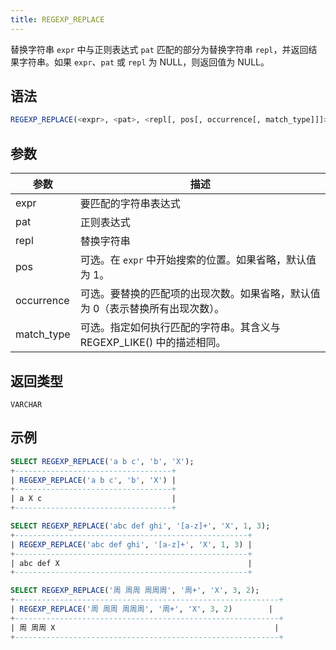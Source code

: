 ```yaml
---
title: REGEXP_REPLACE
---
```


替换字符串 `expr` 中与正则表达式 `pat` 匹配的部分为替换字符串 `repl`，并返回结果字符串。如果 `expr`、`pat` 或 `repl` 为 NULL，则返回值为 NULL。

## 语法

```sql
REGEXP_REPLACE(<expr>, <pat>, <repl[, pos[, occurrence[, match_type]]]>)
```

## 参数

| 参数       | 描述                                                                                                                     |
|------------|--------------------------------------------------------------------------------------------------------------------------|
| expr       | 要匹配的字符串表达式                                                                                                     |
| pat        | 正则表达式                                                                                                               |
| repl       | 替换字符串                                                                                                               |
| pos        | 可选。在 `expr` 中开始搜索的位置。如果省略，默认值为 1。                                                                  |
| occurrence | 可选。要替换的匹配项的出现次数。如果省略，默认值为 0（表示替换所有出现次数）。                                           |
| match_type | 可选。指定如何执行匹配的字符串。其含义与 REGEXP_LIKE() 中的描述相同。                                                     |

## 返回类型

`VARCHAR`

## 示例

```sql
SELECT REGEXP_REPLACE('a b c', 'b', 'X');
+-----------------------------------+
| REGEXP_REPLACE('a b c', 'b', 'X') |
+-----------------------------------+
| a X c                             |
+-----------------------------------+

SELECT REGEXP_REPLACE('abc def ghi', '[a-z]+', 'X', 1, 3);
+----------------------------------------------------+
| REGEXP_REPLACE('abc def ghi', '[a-z]+', 'X', 1, 3) |
+----------------------------------------------------+
| abc def X                                          |
+----------------------------------------------------+

SELECT REGEXP_REPLACE('周 周周 周周周', '周+', 'X', 3, 2);
+-----------------------------------------------------------+
| REGEXP_REPLACE('周 周周 周周周', '周+', 'X', 3, 2)        |
+-----------------------------------------------------------+
| 周 周周 X                                                 |
+-----------------------------------------------------------+
```